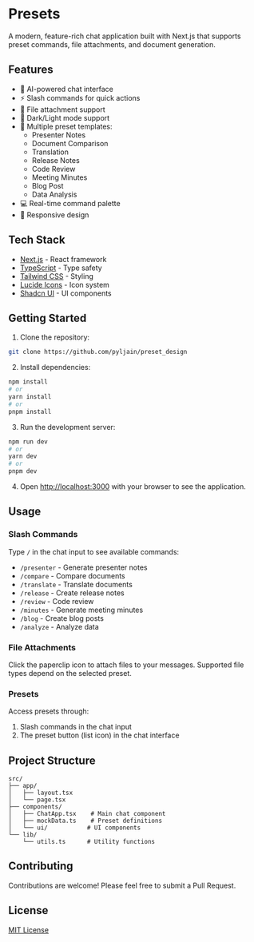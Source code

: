 # Presets

A modern, feature-rich chat application built with Next.js that supports preset commands, file attachments, and document generation.

## Features

- 🤖 AI-powered chat interface
- ⚡ Slash commands for quick actions
- 📎 File attachment support
- 🎨 Dark/Light mode support
- 📑 Multiple preset templates:
  - Presenter Notes
  - Document Comparison
  - Translation
  - Release Notes
  - Code Review
  - Meeting Minutes
  - Blog Post
  - Data Analysis
- 💻 Real-time command palette
- 📱 Responsive design

## Tech Stack

- [Next.js](https://nextjs.org/) - React framework
- [TypeScript](https://www.typescriptlang.org/) - Type safety
- [Tailwind CSS](https://tailwindcss.com/) - Styling
- [Lucide Icons](https://lucide.dev/) - Icon system
- [Shadcn UI](https://ui.shadcn.com/) - UI components

## Getting Started

1. Clone the repository:
```bash
git clone https://github.com/pyljain/preset_design
```

2. Install dependencies:
```bash
npm install
# or
yarn install
# or
pnpm install
```

3. Run the development server:
```bash
npm run dev
# or
yarn dev
# or
pnpm dev
```

4. Open [http://localhost:3000](http://localhost:3000) with your browser to see the application.

## Usage

### Slash Commands

Type `/` in the chat input to see available commands:
- `/presenter` - Generate presenter notes
- `/compare` - Compare documents
- `/translate` - Translate documents
- `/release` - Create release notes
- `/review` - Code review
- `/minutes` - Generate meeting minutes
- `/blog` - Create blog posts
- `/analyze` - Analyze data

### File Attachments

Click the paperclip icon to attach files to your messages. Supported file types depend on the selected preset.

### Presets

Access presets through:
1. Slash commands in the chat input
2. The preset button (list icon) in the chat interface

## Project Structure

```
src/
├── app/
│   ├── layout.tsx
│   └── page.tsx
├── components/
│   ├── ChatApp.tsx    # Main chat component
│   ├── mockData.ts    # Preset definitions
│   └── ui/           # UI components
└── lib/
    └── utils.ts      # Utility functions
```

## Contributing

Contributions are welcome! Please feel free to submit a Pull Request.

## License

[MIT License](LICENSE)
